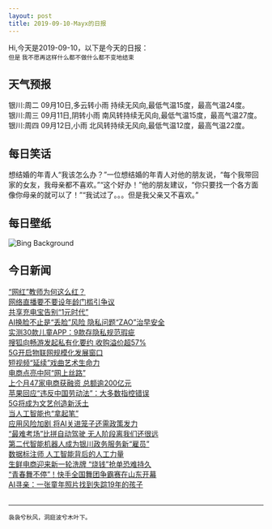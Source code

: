```yaml
---
layout: post
title: 2019-09-10-Mayx的日报
---
```


Hi,今天是2019-09-10，以下是今天的日报：<br><small>
但是 我不愿再这样什么都不做什么都不变地结束</small><!--more-->
## 天气预报
银川:周二 09月10日,多云转小雨 持续无风向,最低气温15度，最高气温24度。<br>银川:周三 09月11日,阴转小雨 南风转持续无风向,最低气温15度，最高气温27度。<br>银川:周四 09月12日,小雨 北风转持续无风向,最低气温12度，最高气温22度。
## 每日笑话
想结婚的年青人“我该怎么办？”一位想结婚的年青人对他的朋友说，“每个我带回家的女友，我母亲都不喜欢。”“这个好办！”他的朋友建议，“你只要找一个各方面像你母亲的就可以了！”“我试过了。。。但是我父亲又不喜欢。”
## 每日壁纸
![Bing Background](https://cn.bing.com/th?id=OHR.ArroyoGrande_EN-US7955557721_1920x1080.jpg&rf=LaDigue_1920x1080.jpg&pid=hp "Central Coast vineyards in Arroyo Grande, California (© Ian Shive/Tandem Motion + Stills)")
## 今日新闻

[“网红”教师为何这么红？](http://it.people.com.cn/n1/2019/0910/c1009-31345669.html)   
[网络直播要不要设年龄门槛引争议](http://it.people.com.cn/n1/2019/0910/c1009-31345888.html)   
[共享充电宝告别“1元时代”](http://it.people.com.cn/n1/2019/0910/c1009-31345552.html)   
[AI换脸不止是“丢脸”风险 隐私问题“ZAO”治早安全](http://it.people.com.cn/n1/2019/0910/c1009-31345571.html)   
[实测30款儿童APP：9款存隐私规范瑕疵](http://it.people.com.cn/n1/2019/0910/c1009-31345585.html)   
[搜狐向畅游发起私有化要约 收购溢价超57%](http://it.people.com.cn/n1/2019/0910/c1009-31345626.html)   
[5G开启物联网规模化发展窗口](http://it.people.com.cn/n1/2019/0910/c1009-31345516.html)   
[短视频“延续”戏曲艺术生命力](http://it.people.com.cn/n1/2019/0910/c1009-31345505.html)   
[电商点亮中阿“网上丝路”](http://it.people.com.cn/n1/2019/0910/c1009-31345514.html)   
[上个月47家电商获融资 总额逾200亿元](http://it.people.com.cn/n1/2019/0910/c1009-31345678.html)   
[苹果回应“违反中国劳动法”：大多数指控错误](http://it.people.com.cn/n1/2019/0910/c1009-31345725.html)   
[5G将成为文艺创造新沃土](http://it.people.com.cn/n1/2019/0910/c1009-31345746.html)   
[当人工智能也“拿起笔”](http://it.people.com.cn/n1/2019/0910/c1009-31345767.html)   
[应用风险加剧 将AI关进笼子还需政策发力](http://it.people.com.cn/n1/2019/0910/c1009-31345538.html)   
[“最难考场”比拼自动驾驶 无人阶段离我们还很远](http://it.people.com.cn/n1/2019/0910/c1009-31345548.html)   
[第二代智能机器人成为银川政务服务新“雇员”](http://it.people.com.cn/n1/2019/0910/c1009-31345541.html)   
[数据标注师 人工智能背后的人工力量](http://it.people.com.cn/n1/2019/0910/c1009-31345553.html)   
[生鲜电商迎来新一轮洗牌 “烧钱”抢单恐难持久](http://it.people.com.cn/n1/2019/0910/c1009-31345575.html)   
[“青春舞不停”！快手全国舞团争霸赛在山东开幕](http://it.people.com.cn/n1/2019/0909/c1009-31345036.html)   
[AI寻亲：一张童年照片找到失踪19年的孩子](http://it.people.com.cn/n1/2019/0909/c1009-31343018.html)   
<br />

***

<small>袅袅兮秋风，洞庭波兮木叶下。</small>
